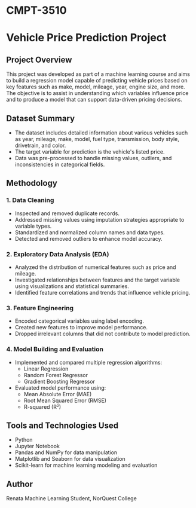 # CMPT-3510

# Vehicle Price Prediction Project

## Project Overview

This project was developed as part of a machine learning course and aims to build a regression model capable of predicting vehicle prices based on key features such as make, model, mileage, year, engine size, and more. The objective is to assist in understanding which variables influence price and to produce a model that can support data-driven pricing decisions.

## Dataset Summary

- The dataset includes detailed information about various vehicles such as year, mileage, make, model, fuel type, transmission, body style, drivetrain, and color.
- The target variable for prediction is the vehicle's listed price.
- Data was pre-processed to handle missing values, outliers, and inconsistencies in categorical fields.

## Methodology

### 1. Data Cleaning
- Inspected and removed duplicate records.
- Addressed missing values using imputation strategies appropriate to variable types.
- Standardized and normalized column names and data types.
- Detected and removed outliers to enhance model accuracy.

### 2. Exploratory Data Analysis (EDA)
- Analyzed the distribution of numerical features such as price and mileage.
- Investigated relationships between features and the target variable using visualizations and statistical summaries.
- Identified feature correlations and trends that influence vehicle pricing.

### 3. Feature Engineering
- Encoded categorical variables using label encoding.
- Created new features to improve model performance.
- Dropped irrelevant columns that did not contribute to model prediction.

### 4. Model Building and Evaluation
- Implemented and compared multiple regression algorithms:
  - Linear Regression
  - Random Forest Regressor
  - Gradient Boosting Regressor
- Evaluated model performance using:
  - Mean Absolute Error (MAE)
  - Root Mean Squared Error (RMSE)
  - R-squared (R²)

## Tools and Technologies Used

- Python
- Jupyter Notebook
- Pandas and NumPy for data manipulation
- Matplotlib and Seaborn for data visualization
- Scikit-learn for machine learning modeling and evaluation

## Author

Renata 
Machine Learning Student, NorQuest College  

